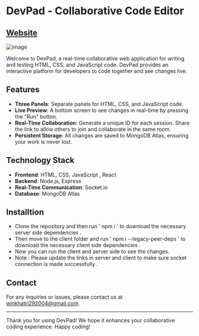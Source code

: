 # DevPad - Collaborative Code Editor

## [Website](https://devpad2-0.onrender.com)

![image](https://github.com/vin-00/devpad2.0/assets/132657698/9f35bc22-0262-45df-b15e-c4f615399963)


Welcome to DevPad, a real-time collaborative web application for writing and testing HTML, CSS, and JavaScript code. DevPad provides an interactive platform for developers to code together and see changes live.

## Features

- **Three Panels**: Separate panels for HTML, CSS, and JavaScript code.
- **Live Preview**: A bottom screen to see changes in real-time by pressing the "Run" button.
- **Real-Time Collaboration**: Generate a unique ID for each session. Share the link to allow others to join and collaborate in the same room.
- **Persistent Storage**: All changes are saved to MongoDB Atlas, ensuring your work is never lost.

## Technology Stack

- **Frontend**: HTML, CSS, JavaScript , React
- **Backend**: Node.js, Express
- **Real-Time Communication**: Socket.io
- **Database**: MongoDB Atlas

## Installtion
- Clone the repository and then run ' npm i ' to download the necessary server side dependencies .
- Then move to the client folder and run ' npm i --legacy-peer-deps ' to download the necessary client side dependencies .
- Now you can run the client and server side to see the changes.
- Note : Please update the links in server and client to make sure socket connection is made successfully .

## Contact

For any inquiries or issues, please contact us at [winkhatri292004@gmail.com](mailto:winkhatri292004@gmail.com).

---

Thank you for using DevPad! We hope it enhances your collaborative coding experience. Happy coding!
